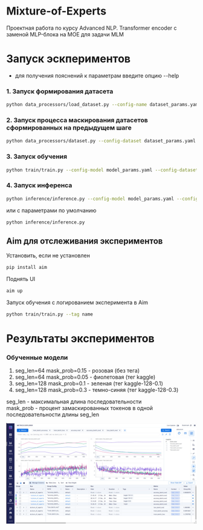 # Mixture-of-Experts
Проектная работа по курсу Advanced NLP. Transformer encoder с заменой MLP-блока на MOE для задачи MLM


# Запуск эскпериментов
* для получения пояснений к параметрам введите опцию --help

### 1. Запуск формирования датасета
```bash
python data_processors/load_dataset.py --config-name dataset_params.yaml
```

### 2. Запуск процесса маскирования датасетов сформированных на предыдущем шаге
```bash
python data_processors/dataset.py --config-dataset dataset_params.yaml --config-model model_params.yaml
```

### 3. Запуск обучения
```bash
python train/train.py --config-model model_params.yaml --config-dataset dataset_params.yaml --config-train train_params.yaml
```

### 4. Запуск инференса
```bash
python inference/inference.py --config-model model_params.yaml --config-dataset dataset_params.yaml --config-train train_params.yaml --save_path process_exp_results/results
```
или с параметрами по умолчанию 
```bash
python inference/inference.py
```

## Aim для отслеживания экспериментов

Установить, если не установлен
```bash
pip install aim
```

Поднять UI
```bash
aim up
```

Запуск обучения с логированием эксперимента в Aim
```bash
python train/train.py --tag name
```

# Результаты экспериментов

### Обученные модели
1. seg_len=64 mask_prob=0.15 - розовая (без тега)
2. seg_len=64 mask_prob=0.05 - фиолетовая (тег kaggle)
3. seg_len=128 mask_prob=0.1 - зеленая (тег kaggle-128-0.1)
4. seg_len=128 mask_prob=0.3 - темно-синяя (тег kaggle-128-0.3)

seg_len - максимальная длина последовательности  
mask_prob - процент замаскированных токенов в одной последовательности длины seg_len

<img src="images/aim.png" width=1000>
